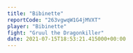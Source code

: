 ```yaml
---
title: "Bibinette"
reportCode: "263vgwqW1G4jMVXT"
player: "Bibinette"
fight: "Gruul the Dragonkiller"
date: 2021-07-15T18:53:21.415000+00:00
---
```

